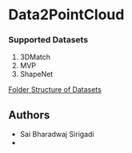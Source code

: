 # Data2PointCloud

### Supported Datasets
1. 3DMatch
2. MVP
3. ShapeNet

[Folder Structure of Datasets](https://github.com/bharadwajsirigadi/Data2PointCloud/wiki#folder-structure)

## Authors
- Sai Bharadwaj Sirigadi
- <a href="https://github.com/bharadwajsirigadi/Data2PointCloud/graphs/contributors">
</a>


